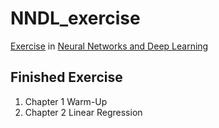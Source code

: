 # NNDL_exercise

[Exercise](https://github.com/nndl/exercise) in [Neural Networks and Deep Learning](https://nndl.github.io/ 'Neural Networks and Deep Learning')

## Finished Exercise

1. Chapter 1 Warm-Up
2. Chapter 2 Linear Regression



